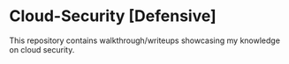 # Cloud-Security [Defensive]
This repository contains walkthrough/writeups showcasing my knowledge on cloud security.
